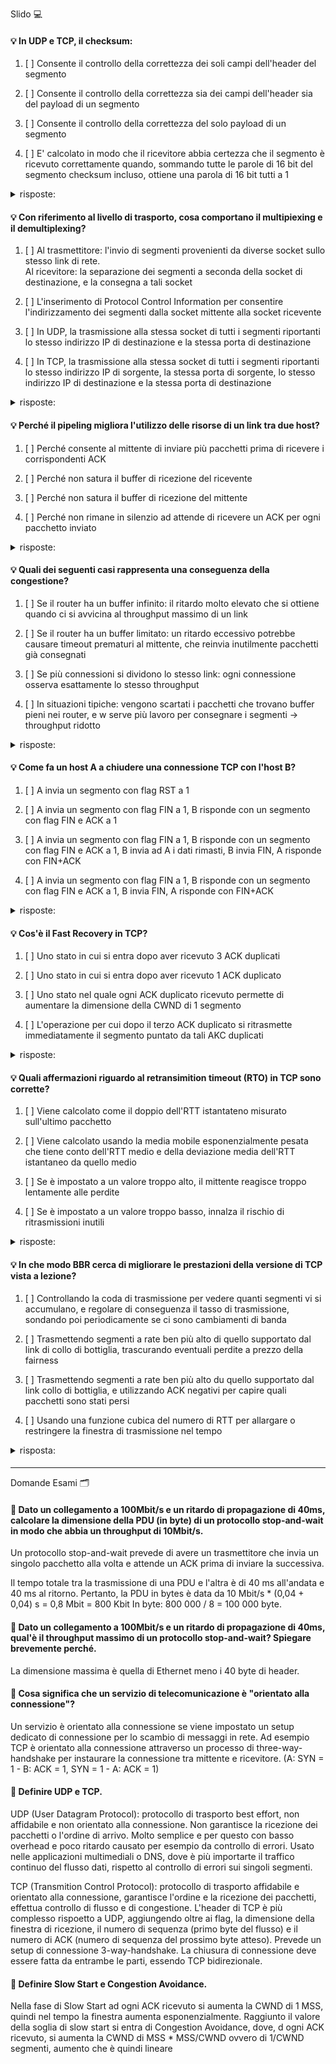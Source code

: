 Slido 💻
#### 💡 In UDP e TCP, il checksum: 
1. [ ] Consente il controllo della correttezza dei soli campi dell'header del segmento

2. [ ] Consente il controllo della correttezza sia dei campi dell'header sia del payload di un segmento
3. [ ] Consente il controllo della correttezza del solo payload di un segmento
4. [ ] E' calcolato in modo che il ricevitore abbia certezza che il segmento è ricevuto correttamente quando, sommando tutte le parole di 16 bit del segmento checksum incluso, ottiene una parola di 16 bit tutti a 1

<details><summary>risposte:</summary>
2 - 4
</details>

#### 💡 Con riferimento al livello di trasporto, cosa comportano il multipiexing e il demultiplexing?
1. [ ] Al trasmettitore: l'invio di segmenti provenienti da diverse socket sullo stesso link di rete. <br> Al ricevitore: la separazione dei segmenti a seconda della socket di destinazione, e la  consegna a tali socket

2. [ ] L'inserimento di Protocol Control Information per consentire l'indirizzamento dei segmenti dalla socket mittente alla socket ricevente
3. [ ] In UDP, la trasmissione alla stessa socket di tutti i segmenti riportanti lo stesso indirizzo IP di destinazione e la stessa porta di destinazione
4. [ ] In TCP, la trasmissione alla stessa socket di tutti i segmenti riportanti lo stesso indirizzo IP di sorgente, la stessa porta di sorgente, lo stesso indirizzo IP di destinazione e la stessa porta di destinazione

<details><summary>risposte:</summary>
1 - 2 - 3 - 4
</details>

#### 💡 Perché il pipeling migliora l'utilizzo delle risorse di un link tra due host?
1. [ ] Perché consente al mittente di inviare più pacchetti prima di ricevere i corrispondenti ACK 

2. [ ] Perché non satura il buffer di ricezione del ricevente
3. [ ] Perché non satura il buffer di ricezione del mittente
4. [ ] Perché non rimane in silenzio ad attende di ricevere un ACK per ogni pacchetto inviato

<details><summary>risposte:</summary>
1 - 4
</details>



#### 💡 Quali dei seguenti casi rappresenta una conseguenza della congestione?
1. [ ] Se il router ha un buffer infinito: il ritardo molto elevato che si ottiene quando ci si avvicina al throughput massimo di un link 

2. [ ] Se il router ha un buffer limitato: un ritardo eccessivo potrebbe causare timeout prematuri  al mittente, che reinvia inutilmente pacchetti già consegnati 
3. [ ] Se più connessioni si dividono lo stesso link: ogni connessione osserva esattamente lo stesso throughput 
4. [ ] In situazioni tipiche: vengono scartati i pacchetti che trovano buffer pieni nei router, e w serve più lavoro per consegnare i segmenti -> throughput ridotto 

<details><summary>risposte:</summary>
1 - 2 - 4
</details>

#### 💡 Come fa un host A a chiudere una connessione TCP con l'host B?
1. [ ] A invia un segmento con flag RST a 1

2. [ ] A invia un segmento con flag FIN a 1, B risponde con un segmento con flag FIN e ACK a 1
3. [ ] A invia un segmento con flag FIN a 1, B risponde con un segmento con flag FIN e ACK a 1, B invia ad A i dati rimasti, B invia FIN, A risponde con FIN+ACK 
4. [ ] A invia un segmento con flag FIN a 1, B risponde con un segmento con flag FIN e ACK a 1, B invia FIN, A risponde con FIN+ACK 

<details><summary>risposte:</summary>
1 - 3 - 4
</details>




#### 💡 Cos'è il Fast Recovery in TCP?
1. [ ] Uno stato in cui si entra dopo aver ricevuto 3 ACK duplicati 

2. [ ] Uno stato in cui si entra dopo aver ricevuto 1 ACK duplicato 
3. [ ] Uno stato nel quale ogni ACK duplicato ricevuto permette di aumentare la dimensione della CWND di 1 segmento 
4. [ ] L'operazione per cui dopo il terzo ACK duplicato si ritrasmette immediatamente il segmento puntato da tali AKC duplicati

<details><summary>risposte:</summary>
1 - 3
</details>


#### 💡 Quali affermazioni riguardo al retransimition timeout (RTO) in TCP sono corrette?
1. [ ] Viene calcolato come il doppio dell'RTT istantateno misurato sull'ultimo pacchetto

2. [ ] Viene calcolato usando la media mobile esponenzialmente pesata che tiene conto dell'RTT medio e della deviazione media dell'RTT istantaneo da quello medio
3. [ ] Se è impostato a un valore troppo alto, il mittente reagisce troppo lentamente alle perdite
4. [ ] Se è impostato a un valore troppo basso, innalza il rischio di ritrasmissioni inutili

<details><summary>risposte:</summary>
2 - 3 - 4
</details>
  
#### 💡 In che modo BBR cerca di migliorare le prestazioni della versione di TCP vista a lezione?
1. [ ] Controllando la coda di trasmissione per vedere quanti segmenti vi si accumulano, e regolare di conseguenza il tasso di trasmissione, sondando poi periodicamente se ci sono cambiamenti di banda

2. [ ] Trasmettendo segmenti a rate ben più alto di quello supportato dal link di collo di bottiglia, trascurando eventuali perdite a prezzo della fairness
3. [ ] Trasmettendo segmenti a rate ben più alto du quello supportato dal link collo di bottiglia, e utilizzando ACK negativi per capire quali pacchetti sono stati persi
4. [ ] Usando una funzione cubica del numero di RTT per allargare o restringere la finestra di trasmissione nel tempo

<details><summary>risposta:</summary>
1
</details>

####
---

Domande Esami 🗂

#### 📌 Dato un collegamento a 100Mbit/s e un ritardo di propagazione di 40ms, calcolare la dimensione della PDU (in byte) di un protocollo stop-and-wait in modo che abbia un throughput di 10Mbit/s.
Un protocollo stop-and-wait prevede di avere un trasmettitore che invia un singolo pacchetto alla volta e attende un ACK prima di inviare la successiva.

Il tempo totale tra la trasmissione di una PDU e l'altra è di 40 ms all'andata e 40 ms al ritorno. Pertanto, la PDU in bytes è data da 10 Mbit/s * (0,04 + 0,04) s = 0,8 Mbit = 800 Kbit
In byte: 800 000 / 8 = 100 000 byte.

#### 📌 Dato un collegamento a 100Mbit/s e un ritardo di propagazione di 40ms, qual'è il throughput massimo di un protocollo stop-and-wait? Spiegare brevemente perché.
La dimensione massima è quella di Ethernet meno i 40 byte di header.

#### 📌 Cosa significa che un servizio di telecomunicazione è "orientato alla connessione"?
Un servizio è orientato alla connessione se viene impostato un setup dedicato di connessione per lo scambio di messaggi in rete. Ad esempio TCP è orientato alla connessione attraverso un processo di three-way-handshake per instaurare la connessione tra mittente e ricevitore.
(A: SYN = 1 - B: ACK = 1, SYN = 1 - A: ACK = 1)

#### 📌 Definire UDP e TCP.
UDP (User Datagram Protocol): protocollo di trasporto best effort, non affidabile e non orientato alla connessione. Non garantisce la ricezione dei pacchetti o l'ordine di arrivo. Molto semplice e per questo con basso overhead e poco ritardo causato per esempio da controllo di errori.
Usato nelle applicazioni multimediali o DNS, dove è più importarte il traffico continuo del flusso dati, rispetto al controllo di errori sui singoli segmenti.

TCP (Transmition Control Protocol): protocollo di trasporto affidabile e orientato alla connessione, garantisce l'ordine e la ricezione dei pacchetti, effettua controllo di flusso e di congestione.
L'header di TCP è più complesso rispoetto a UDP, aggiungendo oltre ai flag, la dimensione della finestra di ricezione, il numero di sequenza (primo byte del flusso) e il numero di ACK (numero di sequenza del prossimo byte atteso).
Prevede un setup di connessione 3-way-handshake. La chiusura di connessione deve essere fatta da entrambe le parti, essendo TCP bidirezionale.

#### 📌 Definire Slow Start e Congestion Avoidance.
Nella fase di Slow Start ad ogni ACK ricevuto si aumenta la CWND di 1 MSS, quindi nel tempo la finestra aumenta esponenzialmente.
Raggiunto il valore della soglia di slow start si entra di Congestion Avoidance, dove, d ogni ACK ricevuto, si aumenta la CWND di MSS * MSS/CWND ovvero di 1/CWND segmenti, aumento che è quindi lineare
